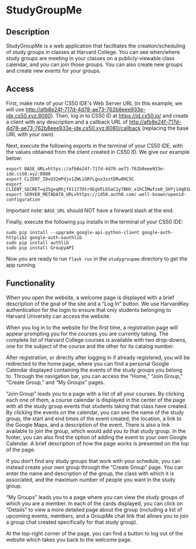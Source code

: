 # StudyGroupMe

## Description
StudyGroupMe is a web application that facilitates the creation/scheduling of study groups in classes at Harvard College. You can see when/where study groups are meeting in your classes on a publicly-viewable class calendar, and you can join those groups. You can also create new groups and create new events for your groups.

## Access
First, make note of your CS50 IDE's Web Server URL (in this example, we will use http://afb8e24f-717d-4d78-ae73-762b8eee933e-ide.cs50.xyz:8080). Then, log in to CS50 ID at https://id.cs50.io/ and create a client with any description and a callback URL of http://afb8e24f-717d-4d78-ae73-762b8eee933e-ide.cs50.xyz:8080/callback (replacing the base URL with your own).

Next, execute the following exports in the terminal of your CS50 IDE, with the values obtained from the client created in CS50 ID. We give our example below:

```
export BASE_URL=https://afb8e24f-717d-4d78-ae73-762b8eee933e-ide.cs50.xyz:8080
export CLIENT_ID=U32mPdjv1ZWLiGRfLgux3zxtDRu0HC5C
export CLIENT_SECRET=q35gxqRhjfX1177Otr9EgVFL6SaC1y7BHV_e1hCIMwfze0_5HYj14q01WYIRf00R
export SERVER_METADATA_URL=https://id50.auth0.com/.well-known/openid-configuration
```

Important note: `BASE_URL` should NOT have a forward slash at the end.

Finally, execute the following `pip` installs in the terminal of your CS50 IDE:

```
sudo pip install --upgrade google-api-python-client google-auth-httplib2 google-auth-oauthlib
sudo pip install authlib
sudo pip install GroupyAPI
```

Now you are ready to run `flask run` in the `studygroupme` directory to get the app running.

## Functionality
When you open the website, a welcome page is displayed with a brief description of the goal of the site and a “Log In” button. We use HarvardKey authentication for the login to ensure that only students belonging to Harvard University can access the website.

When you log in to the website for the first time, a registration page will appear prompting you for the courses you are currently taking. The complete list of Harvard College courses is available with two drop-downs, one for the subject of the course and the other for its catalog number.

After registration, or directly after logging in if already registered, you will be redirected to the home page, where you can find a personal Google Calendar displayed containing the events of the study groups you belong to. Through the navigation bar, you can access the “Home,” “Join Group,” “Create Group,” and “My Groups” pages.

“Join Group” leads you to a page with a list of all your courses. By clicking each one of them, a course calendar is displayed in the center of the page with all the study group events that students taking that class have created. By clicking the events on the calendar, you can see the name of the study group, the start and end times of the event created, the location, a link to the Google Maps, and a description of the event. There is also a link available to join the group, which would add you to that study group. In the footer, you can also find the option of adding the event to your own Google Calendar. A brief description of how the page works is presented on the top of the page.

If you don’t find any study groups that work with your schedule, you can instead create your own group through the “Create Group” page. You can enter the name and description of the group, the class with which it is associated, and the maximum number of people you want in the study group.

“My Groups” leads you to a page where you can view the study groups of which you are a member. In each of the cards displayed, you can click on “Details” to view a more detailed page about the group (including a list of upcoming events, members, and a GroupMe chat link that allows you to join a group chat created specifically for that study group).

At the top-right corner of the page, you can find a button to log out of the website which takes you back to the welcome page.